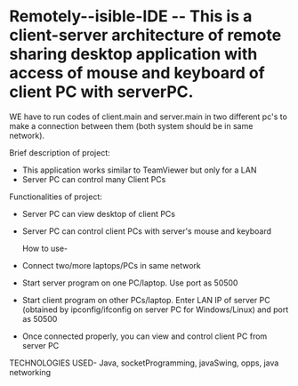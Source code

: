 # Remotely--isible-IDE   -- This is a client-server architecture of remote sharing desktop application with access of mouse and keyboard of client PC with serverPC. 
WE have to run codes of client.main and server.main in two different pc's to make a connection between them (both system should be in same network). 

Brief description of project:
 - This application works similar  to TeamViewer but only for a LAN
- Server PC can control many Client PCs

Functionalities of project:
- Server PC can view desktop of client PCs
- Server PC can control client PCs with server's mouse and keyboard

  How to use-
- Connect two/more laptops/PCs in same network
- Start server program on one PC/laptop. Use port as 50500
- Start client program on other PCs/laptop. Enter LAN IP of server PC (obtained by ipconfig/ifconfig on server PC for Windows/Linux) and port as 50500
- Once connected properly, you can view and control client PC from server PC

TECHNOLOGIES USED- Java, socketProgramming, javaSwing, opps, java networking

